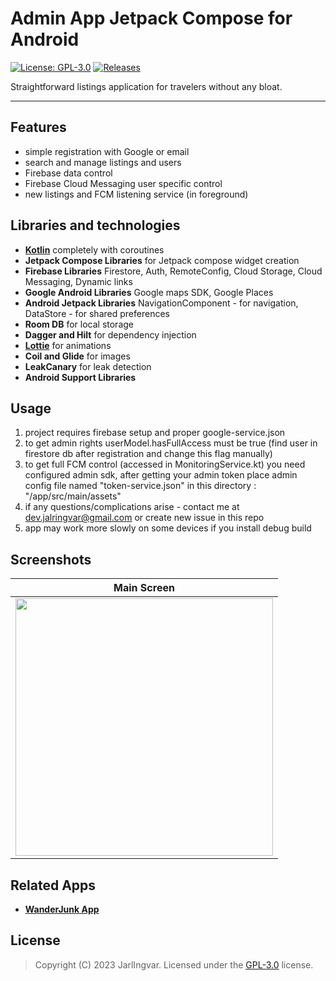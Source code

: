 # Admin App Jetpack Compose for Android
[![License: GPL-3.0](https://img.shields.io/badge/License-GPL%203.0-blue.svg)](https://www.gnu.org/licenses/gpl.html) [![Releases](https://img.shields.io/github/v/release/jarlingvar/wanderjunk-pub.svg)](https://github.com/jarlingvar/wanderjunk-pub/releases/latest)

Straightforward listings application for travelers without any bloat.

---
## Features
- simple registration with Google or email
- search and manage listings and users
- Firebase data control
- Firebase Cloud Messaging user specific control
- new listings and FCM listening service (in foreground)


## Libraries and technologies
- [**Kotlin**](https://github.com/JetBrains/kotlin) completely with coroutines
- **Jetpack Compose Libraries** for Jetpack compose widget creation
- **Firebase Libraries** Firestore, Auth, RemoteConfig, Cloud Storage, Cloud Messaging, Dynamic links
- **Google Android Libraries** Google maps SDK, Google Places
- **Android Jetpack Libraries** NavigationComponent - for navigation, DataStore - for shared preferences
- **Room DB** for local storage
- **Dagger and Hilt** for dependency injection
- [**Lottie**](https://github.com/airbnb/lottie-android) for animations
- **Coil and Glide** for images
- **LeakCanary** for leak detection
- **Android Support Libraries**


## Usage
1) project requires firebase setup and proper google-service.json
2) to get admin rights userModel.hasFullAccess must be true (find user in firestore db after registration and change this flag manually)
3) to get full FCM control (accessed in MonitoringService.kt) you need configured admin sdk, after getting your admin token place admin config file named "token-service.json" in this directory : "/app/src/main/assets"
4) if any questions/complications arise - contact me at dev.jalringvar@gmail.com or create new issue in this repo
5) app may work more slowly on some devices if you install debug build

## Screenshots
|                      Main Screen                      |
|:-----------------------------------------------------:|
| <img src="/assets/images/admin-anim.gif" width="412"> |

## Related Apps
- [**WanderJunk App**](https://github.com/jarlingvar/wanderjunk-pub)

## License
> Copyright (C) 2023 JarlIngvar.
> Licensed under the [GPL-3.0](https://www.gnu.org/licenses/gpl.html) license.